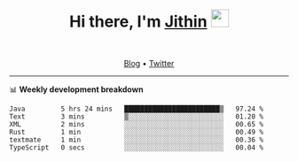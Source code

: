 <h1 align="center">Hi there, I'm <a href="https://jithset.github.io/" target="_blank">Jithin</a> <img
src="https://github.com/blackcater/blackcater/raw/main/images/Hi.gif" height="32" /></h1>

<br />

<p align="center">
  <a href="https://jithset.github.io">Blog</a> •
  <a href="https://twitter.com/jithset">Twitter</a>
</p>

---

📊 **Weekly development breakdown**

<!--START_SECTION:waka-->

```text
Java         5 hrs 24 mins   ████████████████████████▒   97.24 %
Text         3 mins          ▒░░░░░░░░░░░░░░░░░░░░░░░░   01.20 %
XML          2 mins          ░░░░░░░░░░░░░░░░░░░░░░░░░   00.65 %
Rust         1 min           ░░░░░░░░░░░░░░░░░░░░░░░░░   00.49 %
textmate     1 min           ░░░░░░░░░░░░░░░░░░░░░░░░░   00.36 %
TypeScript   0 secs          ░░░░░░░░░░░░░░░░░░░░░░░░░   00.04 %
```

<!--END_SECTION:waka-->

